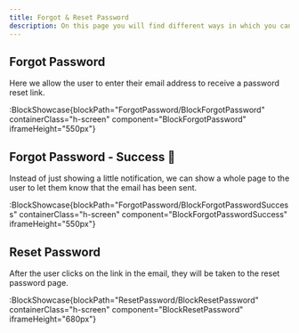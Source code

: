 ```yaml
---
title: Forgot & Reset Password
description: On this page you will find different ways in which you can styles your Forgot and Reset Password pages.
---
```


## Forgot Password

Here we allow the user to enter their email address to receive a password reset link.

:BlockShowcase{blockPath="ForgotPassword/BlockForgotPassword" containerClass="h-screen" component="BlockForgotPassword" iframeHeight="550px"}

## Forgot Password - Success 🎉

Instead of just showing a little notification, we can show a whole page to the user to let them know that the email has been sent.

:BlockShowcase{blockPath="ForgotPassword/BlockForgotPasswordSuccess" containerClass="h-screen" component="BlockForgotPasswordSuccess" iframeHeight="550px"}

## Reset Password

After the user clicks on the link in the email, they will be taken to the reset password page.

:BlockShowcase{blockPath="ResetPassword/BlockResetPassword" containerClass="h-screen" component="BlockResetPassword" iframeHeight="680px"}
